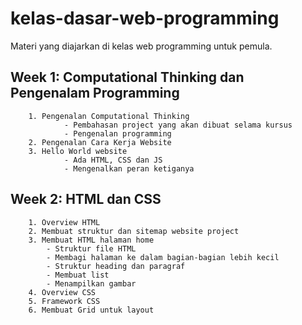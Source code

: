 # kelas-dasar-web-programming
Materi yang diajarkan di kelas web programming untuk pemula.

## Week 1: Computational Thinking dan Pengenalam Programming
        1. Pengenalan Computational Thinking 
                - Pembahasan project yang akan dibuat selama kursus
                - Pengenalan programming
        2. Pengenalan Cara Kerja Website
        3. Hello World website
                - Ada HTML, CSS dan JS
                - Mengenalkan peran ketiganya

## Week 2: HTML dan CSS
        1. Overview HTML
        2. Membuat struktur dan sitemap website project
        3. Membuat HTML halaman home
            - Struktur file HTML
            - Membagi halaman ke dalam bagian-bagian lebih kecil
            - Struktur heading dan paragraf
            - Membuat list
            - Menampilkan gambar
        4. Overview CSS
        5. Framework CSS
        6. Membuat Grid untuk layout
